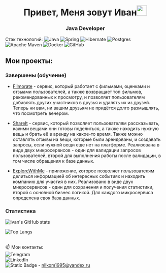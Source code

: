 <h1 align="center">Привет, Меня зовут Иван<img src="https://github.com/blackcater/blackcater/raw/main/images/Hi.gif" height="32"/></h1>
<h3 align="center">Java Developer</h3>


Стэк технологий: 
![Java](https://img.shields.io/badge/java-%23ED8B00.svg?style=for-the-badge&logo=openjdk&logoColor=white)
![Spring](https://img.shields.io/badge/spring-%236DB33F.svg?style=for-the-badge&logo=spring&logoColor=white)
![Hibernate](https://img.shields.io/badge/Hibernate-59666C?style=for-the-badge&logo=Hibernate&logoColor=white)
![Postgres](https://img.shields.io/badge/postgres-%23316192.svg?style=for-the-badge&logo=postgresql&logoColor=white)
![Apache Maven](https://img.shields.io/badge/Apache%20Maven-C71A36?style=for-the-badge&logo=Apache%20Maven&logoColor=white)
![Docker](https://img.shields.io/badge/docker-%230db7ed.svg?style=for-the-badge&logo=docker&logoColor=white)
![GitHub](https://img.shields.io/badge/github-%23121011.svg?style=for-the-badge&logo=github&logoColor=white)

## Мои проекты:
### Завершены (обучение)
- [Filmorate](https://github.com/ciiska5/java-filmorate) - сервис, который работает с фильмами, оценками и отзыами пользователей, а также возвращает топ фильмов, рекомендованных к просмотру, и позволяет пользователям добавлять других участников в друзья и удалять их из друзей. Теперь ни вам, ни вашим друзьям не придётся долго размышлять, что посмотреть вечером.

- [ShareIt](https://github.com/ciiska5/java-shareit) - сервис, который позволяет пользователям рассказывать, какими вещами они готовы поделиться, а также находить нужную вещь и брать её в аренду на какое-то время. Также можно оставлять отзывы на вещи, которые были арендованы, и создавать запросы, если нужной вещи еще нет на платформе. Реализована в виде двух микросервисов - один для валидации запросов пользователей, второй для выполнения работы после валидации, в том числе обращения к базе данных.

- [ExploreWithMe](https://github.com/ciiska5/java-explore-with-me) - приложение, которое позволяет пользователям делиться информацией об интересных событиях и находить компанию для участия в них. Реализовано в виде двух микросервисов - один для сохранения и получения статистики, второй с основной бизнес логикой. Для каждого микросервиса определена своя база данных.

### Статистика

![Ivan's GitHub stats](https://github-readme-stats.vercel.app/api?username=ciiska5&show_icons=true)

![Top Langs](https://github-readme-stats.vercel.app/api/top-langs/?username=ciiska5&layout=compact)

##

📫 Мои контакты:  
![[Telegram](https://img.shields.io/badge/Telegram-2CA5E0?style=for-the-badge&logo=telegram&logoColor=white)](https://t.me/ciiska5)  
![[LinkedIn](https://img.shields.io/badge/linkedin-%230077B5.svg?style=for-the-badge&logo=linkedin&logoColor=white)](linkedin.com/in/ivan-nilov-a38851299)  
![Static Badge](https://img.shields.io/badge/email-email) - nilkom1995@yandex.ru
